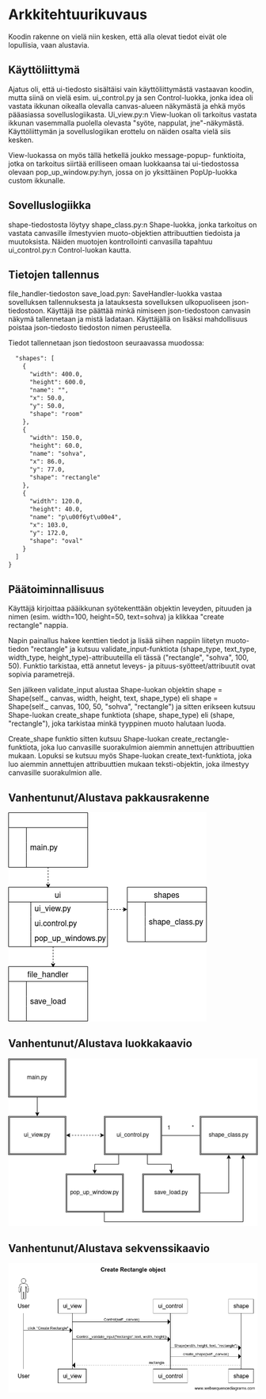 # Arkkitehtuurikuvaus

Koodin rakenne on vielä niin kesken, että alla olevat tiedot eivät ole lopullisia, vaan alustavia.

## Käyttöliittymä

Ajatus oli, että ui-tiedosto sisältäisi vain käyttöliittymästä vastaavan koodin, mutta siinä on vielä esim. ui_control.py ja sen Control-luokka, jonka idea oli vastata ikkunan oikealla olevalla canvas-alueen näkymästä ja ehkä myös pääasiassa sovelluslogiikasta. Ui_view.py:n View-luokan oli tarkoitus vastata ikkunan vasemmalla puolella olevasta "syöte, nappulat, jne"-näkymästä. Käyttöliittymän ja sovelluslogiikan erottelu on näiden osalta vielä siis kesken.

View-luokassa on myös tällä hetkellä joukko message-popup- funktioita, jotka on tarkoitus siirtää erilliseen omaan luokkaansa tai
ui-tiedostossa olevaan pop_up_window.py:hyn, jossa on jo yksittäinen PopUp-luokka custom ikkunalle. 

## Sovelluslogiikka

shape-tiedostosta löytyy shape_class.py:n Shape-luokka, jonka tarkoitus on vastata canvasille ilmestyvien muoto-objektien attribuuttien tiedoista ja muutoksista. Näiden muotojen kontrollointi canvasilla tapahtuu ui_control.py:n Control-luokan kautta.


## Tietojen tallennus

file_handler-tiedoston save_load.pyn: SaveHandler-luokka vastaa sovelluksen tallennuksesta ja latauksesta sovelluksen ulkopuoliseen json-tiedostoon. 
Käyttäjä itse päättää minkä nimiseen json-tiedostoon canvasin näkymä tallennetaan ja mistä ladataan. Käyttäjällä on lisäksi mahdollisuus poistaa json-tiedosto tiedoston nimen perusteella.

Tiedot tallennetaan json tiedostoon seuraavassa muodossa:

```{
  "shapes": [
    {
      "width": 400.0,
      "height": 600.0,
      "name": "",
      "x": 50.0,
      "y": 50.0,
      "shape": "room"
    },
    {
      "width": 150.0,
      "height": 60.0,
      "name": "sohva",
      "x": 86.0,
      "y": 77.0,
      "shape": "rectangle"
    },
    {
      "width": 120.0,
      "height": 40.0,
      "name": "p\u00f6yt\u00e4",
      "x": 103.0,
      "y": 172.0,
      "shape": "oval"
    }
  ]
}
```

## Päätoiminnallisuus

Käyttäjä kirjoittaa pääikkunan syötekenttään objektin leveyden, pituuden ja nimen (esim. width=100, height=50, text=sohva)
ja klikkaa "create rectangle" nappia. 

Napin painallus hakee kenttien tiedot ja lisää siihen nappiin liitetyn muoto-tiedon "rectangle" ja kutsuu validate_input-funktiota (shape_type, text_type, width_type, height_type)-attribuuteilla eli tässä ("rectangle", "sohva", 100, 50). Funktio tarkistaa, että annetut leveys- ja pituus-syötteet/attribuutit ovat sopivia parametrejä.

Sen jälkeen validate_input alustaa Shape-luokan objektin shape = Shape(self._ canvas, width, height, text, shape_type) 
eli shape = Shape(self._ canvas, 100, 50, "sohva", "rectangle") ja sitten erikseen kutsuu Shape-luokan create_shape funktiota (shape, shape_type) eli (shape, "rectangle"), joka tarkistaa minkä tyyppinen muoto halutaan luoda. 

Create_shape funktio sitten kutsuu Shape-luokan create_rectangle-funktiota, joka luo canvasille suorakulmion aiemmin annettujen attribuuttien mukaan.
Lopuksi se kutsuu myös Shape-luokan create_text-funktiota, joka luo aiemmin annettujen attribuuttien mukaan teksti-objektin, joka ilmestyy canvasille suorakulmion alle.

## Vanhentunut/Alustava pakkausrakenne

![kaavio](https://github.com/Kissaniemi/ot-harjoitustyo/blob/main/projekti/kuvat/pakkasukaavio.png)

## Vanhentunut/Alustava luokkakaavio

![kaavio](https://github.com/Kissaniemi/ot-harjoitustyo/blob/main/projekti/kuvat/luokkakaavio.png)

## Vanhentunut/Alustava sekvenssikaavio

![kaavio](https://github.com/Kissaniemi/ot-harjoitustyo/blob/main/projekti/kuvat/sekvenssikaavio.png)



